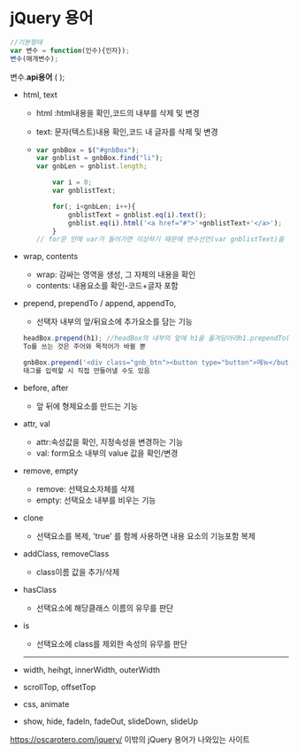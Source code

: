 # jQuery 용어

```js
//기본형태
var 변수 = function(인수){인자});
변수(매개변수);
```



변수.**api용어** ( );

- html, text

  - html :html내용을 확인,코드의 내부를 삭제 및 변경 

  - text: 문자(텍스트)내용 확인,코드 내 글자를 삭제 및 변경

  - ```js
    var gnbBox = $("#gnbBox");
    var gnblist = gnbBox.find("li"); 
    var gnbLen = gnblist.length;
    
    	var i = 0;
    	var gnblistText;	
    
    	for(; i<gnbLen; i++){
    		gnblistText = gnblist.eq(i).text();
    		gnblist.eq(i).html('<a href="#">'+gnblistText+'</a>');
    	}
    // for문 안에 var가 들어가면 이상하기 때문에 변수선언(var gnblistText)을 먼저 해준 뒤 값을부여한다.
    ```

    

- wrap, contents

  - wrap: 감싸는 영역을 생성, 그 자체의 내용을 확인
  - contents: 내용요소를 확인-코드+글자 포함

- prepend, prependTo / append, appendTo,

  - 선택자 내부의 앞/뒤요소에 추가요소를 담는 기능

   ```js
  headBox.prepend(h1); //headBox의 내부의 앞에 h1을 옮겨담아라h1.prependTo(headBox); //h1을 headBox 내부의 앞에 옮겨담아라
  To를 쓰는 것은 주어와 목적어가 바뀔 뿐 
  
  gnbBox.prepend('<div class="gnb_btn"><button type="button">메뉴</button></div>'); 
  태그를 입력할 시 직접 만들어낼 수도 있음
   ```

    

- before, after

  - 앞 뒤에 형제요소를 만드는 기능

- attr, val

  - attr:속성값을 확인, 지정속성을 변경하는 기능
  - val: form요소 내부의 value 값을 확인/변경

- remove, empty

  - remove: 선택요소자체를 삭제
  - empty: 선택요소 내부를 비우는 기능

- clone

  - 선택요소를 복제, 'true' 를 함께 사용하면 내용 요소의 기능포함 복제

- addClass, removeClass

  - class이름 값을 추가/삭제

- hasClass

  - 선택요소에 해당클래스 이름의 유무를 판단 

- is

  - 선택요소에 class를 제외한 속성의 유무를 판단 

  ------

- width, heihgt, innerWidth, outerWidth

- scrollTop, offsetTop

- css, animate

- show, hide, fadeIn, fadeOut, slideDown, slideUp

https://oscarotero.com/jquery/ 이밖의 jQuery 용어가 나와있는 사이트

